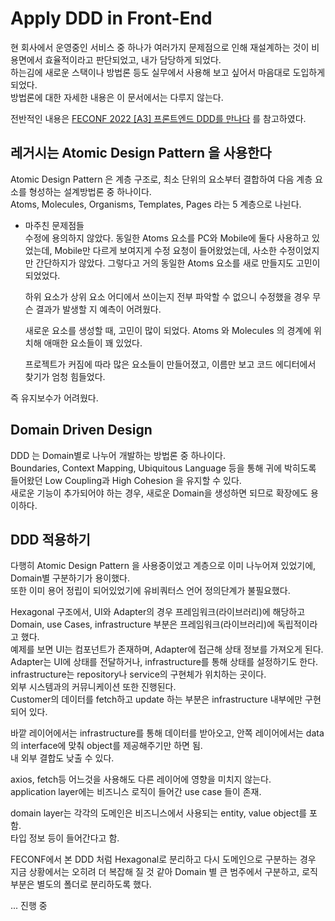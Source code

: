 # Apply DDD in Front-End
현 회사에서 운영중인 서비스 중 하나가 여러가지 문제점으로 인해 재설계하는 것이 비용면에서 효율적이라고 판단되었고, 내가 담당하게 되었다.  
하는김에 새로운 스택이나 방법론 등도 실무에서 사용해 보고 싶어서 마음대로 도입하게 되었다.  
방법론에 대한 자세한 내용은 이 문서에서는 다루지 않는다.  

전반적인 내용은 [FECONF 2022 [A3] 프론트엔드 DDD를 만나다](https://www.youtube.com/watch?v=FeDBlSBPUz8) 를 참고하였다.

## 레거시는 Atomic Design Pattern 을 사용한다  
Atomic Design Pattern 은 계층 구조로, 최소 단위의 요소부터 결합하여 다음 계층 요소를 형성하는 설계방법론 중 하나이다.  
Atoms, Molecules, Organisms, Templates, Pages 라는 5 계층으로 나뉜다.  

* 마주친 문제점들  
  수정에 용의하지 않았다. 동일한 Atoms 요소를 PC와 Mobile에 둘다 사용하고 있었는데, Mobile만 다르게 보여지게 수정 요청이 들어왔었는데, 사소한 수정이었지만 간단하지가 않았다. 그렇다고 거의 동일한 Atoms 요소를 새로 만들지도 고민이 되었었다.  

  하위 요소가 상위 요소 어디에서 쓰이는지 전부 파악할 수 없으니 수정했을 경우 무슨 결과가 발생할 지 예측이 어려웠다.

  새로운 요소를 생성할 때, 고민이 많이 되었다. Atoms 와 Molecules 의 경계에 위치해 애매한 요소들이 꽤 있었다.

  프로젝트가 커짐에 따라 많은 요소들이 만들어졌고, 이름만 보고 코드 에디터에서 찾기가 엄청 힘들었다.

즉 유지보수가 어려웠다.

## Domain Driven Design  
DDD 는 Domain별로 나누어 개발하는 방법론 중 하나이다.  
Boundaries, Context Mapping, Ubiquitous Language 등을 통해 귀에 박히도록 들어왔던 Low Coupling과 High Cohesion 을 유지할 수 있다.  
새로운 기능이 추가되어야 하는 경우, 새로운 Domain을 생성하면 되므로 확장에도 용이하다.  


## DDD 적용하기

다행히 Atomic Design Pattern 을 사용중이었고 계층으로 이미 나누어져 있었기에, Domain별 구분하기가 용이했다.  
또한 이미 용어 정립이 되어있었기에 유비쿼터스 언어 정의단계가 불필요했다.  

Hexagonal 구조에서, UI와 Adapter의 경우 프레임워크(라이브러리)에 해당하고 Domain, use Cases, infrastructure 부분은 프레임워크(라이브러리)에 독립적이라고 했다.  
예제를 보면 UI는 컴포넌트가 존재하며, Adapter에 접근해 상태 정보를 가져오게 된다.  
Adapter는 UI에 상태를 전달하거나, infrastructure를 통해 상태를 설정하기도 한다.    
infrastructure는 repository나 service의 구현체가 위치하는 곳이다.  
외부 시스템과의 커뮤니케이션 또한 진행된다.  
Customer의 데이터를 fetch하고 update 하는 부분은 infrastructure 내부에만 구현되어 있다.  

바깥 레이어에서는 infrastructure를 통해 데이터를 받아오고, 안쪽 레이어에서는 data의 interface에 맞춰 object를 제공해주기만 하면 됨.  
내 외부 결합도 낮출 수 있다.  

axios, fetch등 어느것을 사용해도 다른 레이어에 영향을 미치지 않는다.  
application layer에는 비즈니스 로직이 들어간 use case 들이 존재.  

domain layer는 각각의 도메인은 비즈니스에서 사용되는 entity, value object를 포함.  
타입 정보 등이 들어간다고 함.

FECONF에서 본 DDD 처럼 Hexagonal로 분리하고 다시 도메인으로 구분하는 경우 지금 상황에서는 오히려 더 복잡해 질 것 같아 Domain 별 큰 범주에서 구분하고, 로직 부분은 별도의 폴더로 분리하도록 했다.  

... 진행 중
